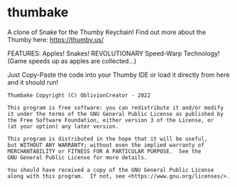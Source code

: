 # thumbake
A clone of Snake for the Thumby Keychain! Find out more about the Thumby here: https://thumby.us/

FEATURES:
Apples!
Snakes!
REVOLUTIONARY Speed-Warp Technology! (Game speeds up as apples are collected...)

Just Copy-Paste the code into your Thumby IDE or load it directly from here and it should run!

    Thumbake Copyright (C) OblivionCreator - 2022

    This program is free software: you can redistribute it and/or modify
    it under the terms of the GNU General Public License as published by
    the Free Software Foundation, either version 3 of the License, or
    (at your option) any later version.

    This program is distributed in the hope that it will be useful,
    but WITHOUT ANY WARRANTY; without even the implied warranty of
    MERCHANTABILITY or FITNESS FOR A PARTICULAR PURPOSE.  See the
    GNU General Public License for more details.

    You should have received a copy of the GNU General Public License
    along with this program.  If not, see <https://www.gnu.org/licenses/>.
